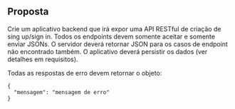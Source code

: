 ## Proposta

Crie um aplicativo backend que irá expor uma API RESTful de criação de sing up/sign
in.
Todos os endpoints devem somente aceitar e somente enviar JSONs.
O servidor deverá retornar JSON para os casos de endpoint não encontrado também.
O aplicativo deverá persistir os dados (ver detalhes em requisitos).

Todas as respostas de erro devem retornar o objeto:
```
{
  "mensagem": "mensagem de erro"
}
```
